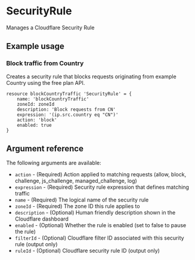 # SecurityRule

Manages a Cloudflare Security Rule

## Example usage

### Block traffic from Country

Creates a security rule that blocks requests originating from example Country using the free plan API.

```bicep
resource blockCountryTraffic 'SecurityRule' = {
    name: 'blockCountryTraffic'
    zoneId: zoneId
    description: 'Block requests from CN'
    expression: '(ip.src.country eq "CN")'
    action: 'block'
    enabled: true
}
```

## Argument reference

The following arguments are available:

- `action` - (Required) Action applied to matching requests (allow, block, challenge, js_challenge, managed_challenge, log)
- `expression` - (Required) Security rule expression that defines matching traffic
- `name` - (Required) The logical name of the security rule
- `zoneId` - (Required) The zone ID this rule applies to
- `description` - (Optional) Human friendly description shown in the Cloudflare dashboard
- `enabled` - (Optional) Whether the rule is enabled (set to false to pause the rule)
- `filterId` - (Optional) Cloudflare filter ID associated with this security rule (output only)
- `ruleId` - (Optional) Cloudflare security rule ID (output only)
